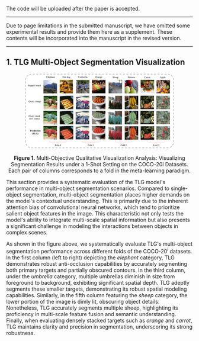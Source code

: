 The code will be uploaded after the paper is accepted.

-----------------------------------------------------------

Due to page limitations in the submitted manuscript, we have omitted some experimental results and provide them here as a supplement. These contents will be incorporated into the manuscript in the revised version.

-----------------------------------------------------------
## 1. TLG Multi-Object Segmentation Visualization

<div align="center">
  <img width="80%" src="Figs/Fig.1.png">
  <p><b>Figure 1.</b> Multi-Objective Qualitative Visualization Analysis: Visualizing Segmentation Results under a 1-Shot Setting on the COCO-20i Datasets. Each pair of columns corresponds to a fold in the meta-learning paradigm.</p>
</div>

This section provides a systematic evaluation of the TLG model's performance in multi-object segmentation scenarios. Compared to single-object segmentation, multi-object segmentation places higher demands on the model's contextual understanding. This is primarily due to the inherent attention bias of convolutional neural networks, which tend to prioritize salient object features in the image. This characteristic not only tests the model's ability to integrate multi-scale spatial information but also presents a significant challenge in modeling the interactions between objects in complex scenes. 

As shown in the figure above, we systematically evaluate TLG's multi-object segmentation performance across different folds of the COCO-20<sup>i</sup> datasets. In the first column (left to right) depicting the *elephant* category, TLG demonstrates robust anti-occlusion capabilities by accurately segmenting both primary targets and partially obscured contours. In the third column, under the *umbrella* category, multiple umbrellas diminish in size from foreground to background, exhibiting significant spatial depth. TLG adeptly segments these smaller targets, demonstrating its robust spatial modeling capabilities. Similarly, in the fifth column featuring the *sheep* category, the lower portion of the image is dimly lit, obscuring object details. Nonetheless, TLG accurately segments multiple sheep, highlighting its proficiency in multi-scale feature fusion and semantic understanding. Finally, when evaluating densely stacked targets such as *orange* and *carrot*, TLG maintains clarity and precision in segmentation, underscoring its strong robustness.
